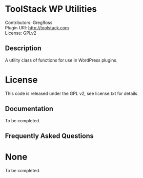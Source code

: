 # ToolStack WP Utilities

Contributors: GregRoss  
Plugin URI: http://toolstack.com  
License: GPLv2  

## Description ##

A utility class of functions for use in WordPress plugins.  

# License #
	
This code is released under the GPL v2, see license.txt for details.

## Documentation ##

To be completed.
	
## Frequently Asked Questions ##

# None #

To be completed.

